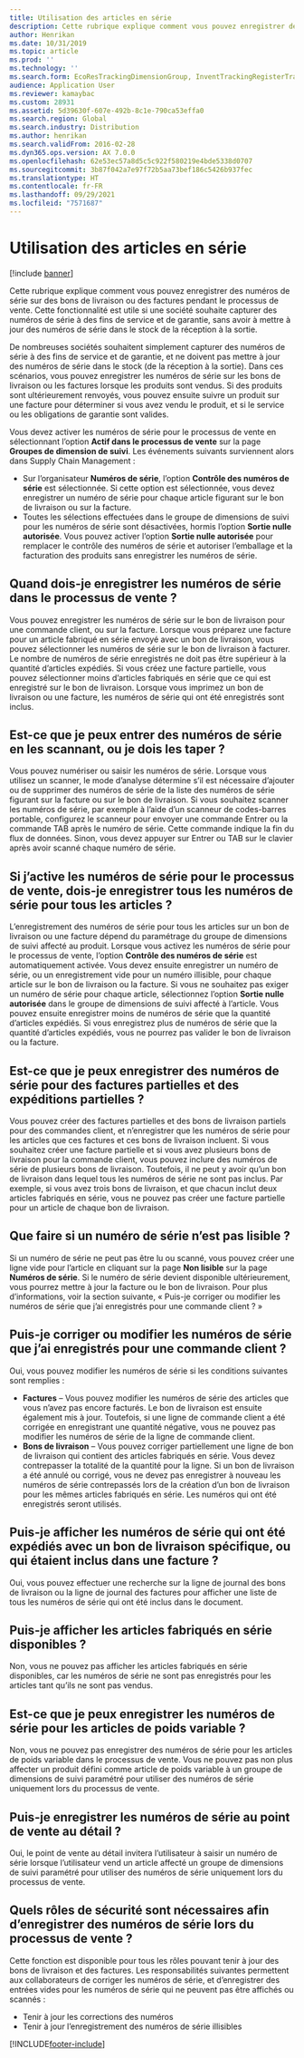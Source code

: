 ```yaml
---
title: Utilisation des articles en série
description: Cette rubrique explique comment vous pouvez enregistrer des numéros de série sur des bons de livraison ou des factures pendant le processus de vente. Cette fonctionnalité est utile si une société souhaite capturer des numéros de série à des fins de service et de garantie, sans avoir à mettre à jour des numéros de série dans le stock de la réception à la sortie.
author: Henrikan
ms.date: 10/31/2019
ms.topic: article
ms.prod: ''
ms.technology: ''
ms.search.form: EcoResTrackingDimensionGroup, InventTrackingRegisterTrans, SalesEditLines, SalesTable, InventSerial
audience: Application User
ms.reviewer: kamaybac
ms.custom: 28931
ms.assetid: 5d39630f-607e-492b-8c1e-790ca53effa0
ms.search.region: Global
ms.search.industry: Distribution
ms.author: henrikan
ms.search.validFrom: 2016-02-28
ms.dyn365.ops.version: AX 7.0.0
ms.openlocfilehash: 62e53ec57a8d5c5c922f580219e4bde5338d0707
ms.sourcegitcommit: 3b87f042a7e97f72b5aa73bef186c5426b937fec
ms.translationtype: HT
ms.contentlocale: fr-FR
ms.lasthandoff: 09/29/2021
ms.locfileid: "7571687"
---
```

# <a name="working-with-serialized-items"></a>Utilisation des articles en série

[!include [banner](../includes/banner.md)]

Cette rubrique explique comment vous pouvez enregistrer des numéros de série sur des bons de livraison ou des factures pendant le processus de vente. Cette fonctionnalité est utile si une société souhaite capturer des numéros de série à des fins de service et de garantie, sans avoir à mettre à jour des numéros de série dans le stock de la réception à la sortie.

De nombreuses sociétés souhaitent simplement capturer des numéros de série à des fins de service et de garantie, et ne doivent pas mettre à jour des numéros de série dans le stock (de la réception à la sortie). Dans ces scénarios, vous pouvez enregistrer les numéros de série sur les bons de livraison ou les factures lorsque les produits sont vendus. Si des produits sont ultérieurement renvoyés, vous pouvez ensuite suivre un produit sur une facture pour déterminer si vous avez vendu le produit, et si le service ou les obligations de garantie sont valides.

Vous devez activer les numéros de série pour le processus de vente en sélectionnant l’option **Actif dans le processus de vente** sur la page **Groupes de dimension de suivi**. Les événements suivants surviennent alors dans Supply Chain Management :
-   Sur l’organisateur **Numéros de série**, l’option **Contrôle des numéros de série** est sélectionnée. Si cette option est sélectionnée, vous devez enregistrer un numéro de série pour chaque article figurant sur le bon de livraison ou sur la facture.
-   Toutes les sélections effectuées dans le groupe de dimensions de suivi pour les numéros de série sont désactivées, hormis l’option **Sortie nulle autorisée**. Vous pouvez activer l’option **Sortie nulle autorisée** pour remplacer le contrôle des numéros de série et autoriser l’emballage et la facturation des produits sans enregistrer les numéros de série.

## <a name="when-do-i-register-serial-numbers-during-the-sales-process"></a>Quand dois-je enregistrer les numéros de série dans le processus de vente ?
Vous pouvez enregistrer les numéros de série sur le bon de livraison pour une commande client, ou sur la facture. Lorsque vous préparez une facture pour un article fabriqué en série envoyé avec un bon de livraison, vous pouvez sélectionner les numéros de série sur le bon de livraison à facturer. Le nombre de numéros de série enregistrés ne doit pas être supérieur à la quantité d’articles expédiés. Si vous créez une facture partielle, vous pouvez sélectionner moins d’articles fabriqués en série que ce qui est enregistré sur le bon de livraison. Lorsque vous imprimez un bon de livraison ou une facture, les numéros de série qui ont été enregistrés sont inclus.

## <a name="can-i-enter-serial-numbers-by-scanning-them-or-do-i-have-to-type-them"></a>Est-ce que je peux entrer des numéros de série en les scannant, ou je dois les taper ?
Vous pouvez numériser ou saisir les numéros de série. Lorsque vous utilisez un scanner, le mode d’analyse détermine s’il est nécessaire d’ajouter ou de supprimer des numéros de série de la liste des numéros de série figurant sur la facture ou sur le bon de livraison. Si vous souhaitez scanner les numéros de série, par exemple à l’aide d’un scanneur de codes-barres portable, configurez le scanneur pour envoyer une commande Entrer ou la commande TAB après le numéro de série. Cette commande indique la fin du flux de données. Sinon, vous devez appuyer sur Entrer ou TAB sur le clavier après avoir scanné chaque numéro de série.

## <a name="if-i-enable-serial-numbers-for-the-sales-process-do-i-have-to-register-all-serial-numbers-for-all-items"></a>Si j’active les numéros de série pour le processus de vente, dois-je enregistrer tous les numéros de série pour tous les articles ?
L’enregistrement des numéros de série pour tous les articles sur un bon de livraison ou une facture dépend du paramétrage du groupe de dimensions de suivi affecté au produit. Lorsque vous activez les numéros de série pour le processus de vente, l’option **Contrôle des numéros de série** est automatiquement activée. Vous devez ensuite enregistrer un numéro de série, ou un enregistrement vide pour un numéro illisible, pour chaque article sur le bon de livraison ou la facture. Si vous ne souhaitez pas exiger un numéro de série pour chaque article, sélectionnez l’option **Sortie nulle autorisée** dans le groupe de dimensions de suivi affecté à l’article. Vous pouvez ensuite enregistrer moins de numéros de série que la quantité d’articles expédiés. Si vous enregistrez plus de numéros de série que la quantité d’articles expédiés, vous ne pourrez pas valider le bon de livraison ou la facture.

## <a name="can-i-register-serial-numbers-for-partial-invoices-and-partial-shipments"></a>Est-ce que je peux enregistrer des numéros de série pour des factures partielles et des expéditions partielles ?
Vous pouvez créer des factures partielles et des bons de livraison partiels pour des commandes client, et n’enregistrer que les numéros de série pour les articles que ces factures et ces bons de livraison incluent. Si vous souhaitez créer une facture partielle et si vous avez plusieurs bons de livraison pour la commande client, vous pouvez inclure des numéros de série de plusieurs bons de livraison. Toutefois, il ne peut y avoir qu’un bon de livraison dans lequel tous les numéros de série ne sont pas inclus. Par exemple, si vous avez trois bons de livraison, et que chacun inclut deux articles fabriqués en série, vous ne pouvez pas créer une facture partielle pour un article de chaque bon de livraison.

## <a name="what-do-i-do-when-a-serial-number-isnt-readable"></a>Que faire si un numéro de série n’est pas lisible ?
Si un numéro de série ne peut pas être lu ou scanné, vous pouvez créer une ligne vide pour l’article en cliquant sur la page **Non lisible** sur la page **Numéros de série**. Si le numéro de série devient disponible ultérieurement, vous pourrez mettre à jour la facture ou le bon de livraison. Pour plus d’informations, voir la section suivante, « Puis-je corriger ou modifier les numéros de série que j’ai enregistrés pour une commande client ? »

## <a name="can-i-correct-or-change-the-serial-numbers-that-i-have-registered-for-a-sales-order"></a>Puis-je corriger ou modifier les numéros de série que j’ai enregistrés pour une commande client ?
Oui, vous pouvez modifier les numéros de série si les conditions suivantes sont remplies :
-   **Factures** – Vous pouvez modifier les numéros de série des articles que vous n’avez pas encore facturés. Le bon de livraison est ensuite également mis à jour. Toutefois, si une ligne de commande client a été corrigée en enregistrant une quantité négative, vous ne pouvez pas modifier les numéros de série de la ligne de commande client.
-   **Bons de livraison** – Vous pouvez corriger partiellement une ligne de bon de livraison qui contient des articles fabriqués en série. Vous devez contrepasser la totalité de la quantité pour la ligne. Si un bon de livraison a été annulé ou corrigé, vous ne devez pas enregistrer à nouveau les numéros de série contrepassés lors de la création d’un bon de livraison pour les mêmes articles fabriqués en série. Les numéros qui ont été enregistrés seront utilisés.

## <a name="can-i-view-the-serial-numbers-that-were-shipped-together-with-a-specific-packing-slip-or-that-were-included-on-an-invoice"></a>Puis-je afficher les numéros de série qui ont été expédiés avec un bon de livraison spécifique, ou qui étaient inclus dans une facture ?
Oui, vous pouvez effectuer une recherche sur la ligne de journal des bons de livraison ou la ligne de journal des factures pour afficher une liste de tous les numéros de série qui ont été inclus dans le document.

## <a name="can-i-view-the-serialized-items-that-i-have-on-hand"></a>Puis-je afficher les articles fabriqués en série disponibles ?
Non, vous ne pouvez pas afficher les articles fabriqués en série disponibles, car les numéros de série ne sont pas enregistrés pour les articles tant qu’ils ne sont pas vendus.

## <a name="can-i-register-serial-numbers-for-catchweight-items"></a>Est-ce que je peux enregistrer les numéros de série pour les articles de poids variable ?
Non, vous ne pouvez pas enregistrer des numéros de série pour les articles de poids variable dans le processus de vente. Vous ne pouvez pas non plus affecter un produit défini comme article de poids variable à un groupe de dimensions de suivi paramétré pour utiliser des numéros de série uniquement lors du processus de vente.

## <a name="can-i-register-serial-numbers-at-the-retail-pos"></a>Puis-je enregistrer les numéros de série au point de vente au détail ?

Oui, le point de vente au détail invitera l’utilisateur à saisir un numéro de série lorsque l’utilisateur vend un article affecté un groupe de dimensions de suivi paramétré pour utiliser des numéros de série uniquement lors du processus de vente.

## <a name="what-security-roles-are-required-in-order-to-register-serial-numbers-during-the-sales-process"></a>Quels rôles de sécurité sont nécessaires afin d’enregistrer des numéros de série lors du processus de vente ?
Cette fonction est disponible pour tous les rôles pouvant tenir à jour des bons de livraison et des factures. Les responsabilités suivantes permettent aux collaborateurs de corriger les numéros de série, et d’enregistrer des entrées vides pour les numéros de série qui ne peuvent pas être affichés ou scannés :
-   Tenir à jour les corrections des numéros
-   Tenir à jour l’enregistrement des numéros de série illisibles







[!INCLUDE[footer-include](../../includes/footer-banner.md)]
